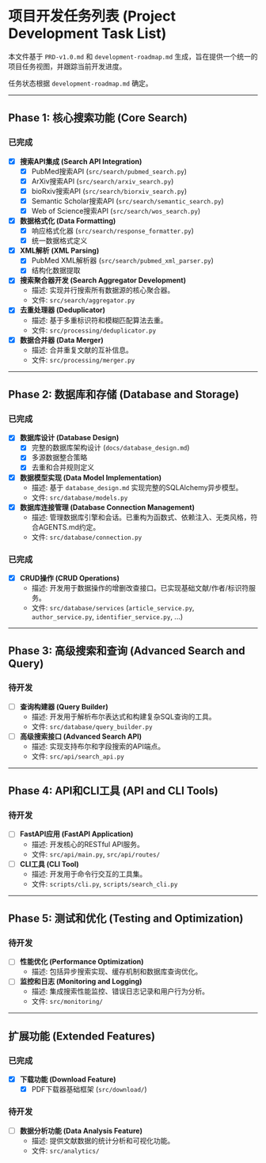 # 项目开发任务列表 (Project Development Task List)

本文件基于 `PRD-v1.0.md` 和 `development-roadmap.md` 生成，旨在提供一个统一的项目任务视图，并跟踪当前开发进度。

任务状态根据 `development-roadmap.md` 确定。

---

## Phase 1: 核心搜索功能 (Core Search)

### 已完成
- [x] **搜索API集成 (Search API Integration)**
  - [x] PubMed搜索API (`src/search/pubmed_search.py`)
  - [x] ArXiv搜索API (`src/search/arxiv_search.py`)
  - [x] bioRxiv搜索API (`src/search/biorxiv_search.py`)
  - [x] Semantic Scholar搜索API (`src/search/semantic_search.py`)
  - [x] Web of Science搜索API (`src/search/wos_search.py`)
- [x] **数据格式化 (Data Formatting)**
  - [x] 响应格式化器 (`src/search/response_formatter.py`)
  - [x] 统一数据格式定义
- [x] **XML解析 (XML Parsing)**
  - [x] PubMed XML解析器 (`src/search/pubmed_xml_parser.py`)
  - [x] 结构化数据提取
- [x] **搜索聚合器开发 (Search Aggregator Development)**
  - 描述: 实现并行搜索所有数据源的核心聚合器。
  - 文件: `src/search/aggregator.py`
- [x] **去重处理器 (Deduplicator)**
  - 描述: 基于多重标识符和模糊匹配算法去重。
  - 文件: `src/processing/deduplicator.py`
- [x] **数据合并器 (Data Merger)**
  - 描述: 合并重复文献的互补信息。
  - 文件: `src/processing/merger.py`

---

## Phase 2: 数据库和存储 (Database and Storage)

### 已完成
- [x] **数据库设计 (Database Design)**
  - [x] 完整的数据库架构设计 (`docs/database_design.md`)
  - [x] 多源数据整合策略
  - [x] 去重和合并规则定义
- [x] **数据模型实现 (Data Model Implementation)**
  - 描述: 基于 `database_design.md` 实现完整的SQLAlchemy异步模型。
  - 文件: `src/database/models.py`
- [x] **数据库连接管理 (Database Connection Management)**
  - 描述: 管理数据库引擎和会话。已重构为函数式、依赖注入、无类风格，符合AGENTS.md约定。
  - 文件: `src/database/connection.py`

### 已完成
- [x] **CRUD操作 (CRUD Operations)**
  - 描述: 开发用于数据操作的增删改查接口。已实现基础文献/作者/标识符服务。
  - 文件: `src/database/services` (`article_service.py`, `author_service.py`, `identifier_service.py`, ...)

---

## Phase 3: 高级搜索和查询 (Advanced Search and Query)

### 待开发
- [ ] **查询构建器 (Query Builder)**
  - 描述: 开发用于解析布尔表达式和构建复杂SQL查询的工具。
  - 文件: `src/database/query_builder.py`
- [ ] **高级搜索接口 (Advanced Search API)**
  - 描述: 实现支持布尔和字段搜索的API端点。
  - 文件: `src/api/search_api.py`

---

## Phase 4: API和CLI工具 (API and CLI Tools)

### 待开发
- [ ] **FastAPI应用 (FastAPI Application)**
  - 描述: 开发核心的RESTful API服务。
  - 文件: `src/api/main.py`, `src/api/routes/`
- [ ] **CLI工具 (CLI Tool)**
  - 描述: 开发用于命令行交互的工具集。
  - 文件: `scripts/cli.py`, `scripts/search_cli.py`

---

## Phase 5: 测试和优化 (Testing and Optimization)

### 待开发
- [ ] **性能优化 (Performance Optimization)**
  - 描述: 包括异步搜索实现、缓存机制和数据库查询优化。
- [ ] **监控和日志 (Monitoring and Logging)**
  - 描述: 集成搜索性能监控、错误日志记录和用户行为分析。
  - 文件: `src/monitoring/`

---

## 扩展功能 (Extended Features)

### 已完成
- [x] **下载功能 (Download Feature)**
  - [x] PDF下载器基础框架 (`src/download/`)

### 待开发
- [ ] **数据分析功能 (Data Analysis Feature)**
  - 描述: 提供文献数据的统计分析和可视化功能。
  - 文件: `src/analytics/`
